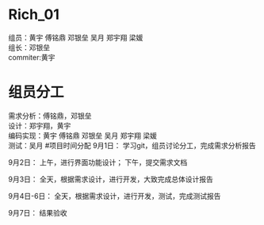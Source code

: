 # Rich_01
组员：黄宇 傅铭鼎 邓银垒 吴月 郑宇翔 梁媛  
组长：邓银垒   
commiter:黄宇
# 组员分工
需求分析：傅铭鼎，邓银垒     
设计：郑宇翔，黄宇   
编码实现：黄宇 傅铭鼎 邓银垒 吴月 郑宇翔 梁媛   
测试：吴月
#项目时间分配
9月1日： 学习git，组员讨论分工，完成需求分析报告  

9月2日： 上午，进行界面功能设计； 下午，提交需求文档  

9月3日： 全天，根据需求设计，进行开发，大致完成总体设计报告  

9月4日-6日： 全天，根据需求设计，进行开发，测试，完成测试报告  

9月7日： 结果验收

